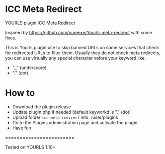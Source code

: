 # ICC Meta Redirect
YOURLS plugin ICC Meta Redirect

Inspired by https://github.com/pureexe/Yourls-meta-redirect with some fixes.

This is Yourls plugin use to skip banned URLs on some services that check for redirected URLs to filter them. Usually they do not check meta redirects, you can use virtually any special character vefore your keyword like:
* "_" (underscore)
* "." (dot)

How to
===================
* Download the plugin release
* Update plugin.php if needed (default keyworkd is "." (dot)
* Upload folder `icc-meta-redirect` into `/user/plugins
* Go to the Plugins administration page and activate the plugin
* Have fun

========================

Tested on YOURLS 1.10+
